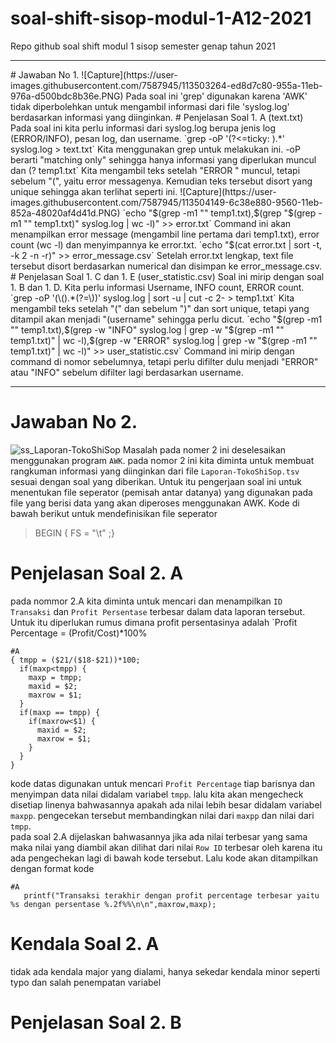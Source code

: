 # soal-shift-sisop-modul-1-A12-2021
Repo github soal shift modul 1 sisop semester genap tahun 2021 

<hr>
# Jawaban No 1.
![Capture](https://user-images.githubusercontent.com/7587945/113503264-ed8d7c80-955a-11eb-976a-d500bdc8b36e.PNG)
Pada soal ini 'grep' digunakan karena 'AWK' tidak diperbolehkan untuk mengambil informasi dari file 'syslog.log' berdasarkan informasi yang diinginkan.
# Penjelasan Soal 1. A (text.txt)
Pada soal ini kita perlu informasi dari syslog.log berupa jenis log (ERROR/INFO), pesan log, dan username.
`grep -oP '(?<=ticky: ).*' syslog.log > text.txt`
Kita menggunakan grep untuk melakukan ini. -oP berarti "matching only" sehingga hanya informasi yang diperlukan muncul dan (?<ticky: ) berarti kita hanya mengambil teks setelah
"ticky: " muncul.
![Capture](https://user-images.githubusercontent.com/7587945/113503772-22e79980-955e-11eb-94fc-f6095e8a8439.PNG)
# Penjelasan Soal 1. B dan 1. D (error_message.csv)
Pada soal ini kita perlu menyimpan informasi berupa error message dan error count ke error_message.csv.
`grep -oP '(?<=ERROR ).*(?= \()' syslog.log | sort -u > temp1.txt`
Kita mengambil teks setelah "ERROR " muncul, tetapi sebelum "(", yaitu error messagenya. Kemudian teks tersebut disort yang unique sehingga akan terlihat seperti ini.
![Capture](https://user-images.githubusercontent.com/7587945/113504149-6c38e880-9560-11eb-852a-48020af4d41d.PNG)
`echo "$(grep -m1 "" temp1.txt),$(grep "$(grep -m1 "" temp1.txt)" syslog.log | wc -l)" >> error.txt`
Command ini akan menampilkan error message (mengambil line pertama dari temp1.txt), error count (wc -l) dan menyimpannya ke error.txt.
`echo "$(cat error.txt | sort -t, -k 2 -n -r)" >> error_message.csv`
Setelah error.txt lengkap, text file tersebut disort berdasarkan numerical dan disimpan ke error_message.csv.  
# Penjelasan Soal 1. C dan 1. E (user_statistic.csv)
Soal ini mirip dengan soal 1. B dan 1. D. Kita perlu informasi Username, INFO count, ERROR count.
`grep -oP '(\().*(?=\))' syslog.log | sort -u | cut -c 2- > temp1.txt`
Kita mengambil teks setelah "(" dan sebelum ")" dan sort unique, tetapi yang ditampil akan menjadi "(username" sehingga perlu dicut.
`echo "$(grep -m1 "" temp1.txt),$(grep -w "INFO" syslog.log | grep -w "$(grep -m1 "" temp1.txt)" | wc -l),$(grep -w "ERROR" syslog.log | grep -w "$(grep -m1 "" temp1.txt)" | wc -l)" >> user_statistic.csv`
Command ini mirip dengan command di nomor sebelumnya, tetapi perlu difilter dulu menjadi "ERROR" atau "INFO" sebelum difilter lagi berdasarkan username.

<hr>

# Jawaban No 2.
![ss_Laporan-TokoShiSop](https://user-images.githubusercontent.com/75328763/113485508-0bfe6400-94d8-11eb-9d32-64c6a525112c.png)
Masalah pada nomer 2 ini deselesaikan menggunakan program `AWK`.
pada nomor 2 ini kita diminta untuk membuat rangkuman informasi yang diinginkan dari file `Laporan-TokoShiSop.tsv` sesuai dengan soal yang diberikan. Untuk itu pengerjaan soal ini untuk menentukan file seperator (pemisah antar datanya) yang digunakan pada file yang berisi data yang akan diperoses menggunakan AWK. Kode di bawah berikut  untuk mendefinisikan file seperator  
> BEGIN { FS = "\t" ;}  
# Penjelasan Soal 2. A
pada nommor 2.A kita diminta untuk mencari dan menampilkan `ID Transaksi` dan `Profit Persentase` terbesar dalam data laporan tersebut. Untuk itu diperlukan rumus dimana profit persentasinya adalah `Profit Percentage = (Profit/Cost)*100%  
```Shell
#A
{ tmpp = ($21/($18-$21))*100;
  if(maxp<tmpp) {
    maxp = tmpp;
    maxid = $2;
    maxrow = $1;
  }
  if(maxp == tmpp) {
    if(maxrow<$1) { 
      maxid = $2;
      maxrow = $1; 
    }
  }
}
```
kode datas digunakan untuk mencari `Profit Percentage` tiap barisnya dan menyimpan data nilai didalam variabel `tmpp`. lalu kita akan mengecheck disetiap linenya bahwasannya apakah ada nilai lebih besar didalam variabel `maxpp`. pengecekan tersebut membandingkan nilai dari `maxpp` dan nilai dari `tmpp`.  
pada soal 2.A dijelaskan bahwasannya jika ada nilai terbesar yang sama maka nilai yang diambil akan dilihat dari nilai `Row ID` terbesar oleh karena itu ada pengechekan lagi di bawah kode tersebut. Lalu kode akan ditampilkan dengan format kode  
```Shell
#A
   printf("Transaksi terakhir dengan profit percentage terbesar yaitu %s dengan persentase %.2f%%\n\n",maxrow,maxp);
```
# Kendala Soal 2. A
tidak ada kendala major yang dialami, hanya sekedar kendala minor seperti typo dan salah penempatan variabel
# Penjelasan Soal 2. B
